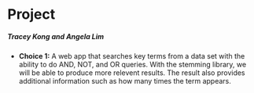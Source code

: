 # Project
##### Tracey Kong and Angela Lim
* **Choice 1:** A web app that searches key terms from a data set with the ability to do AND, NOT, and OR queries. With the stemming library, we will be able to produce more relevent results. The result also provides additional information such as how many times the term appears.

